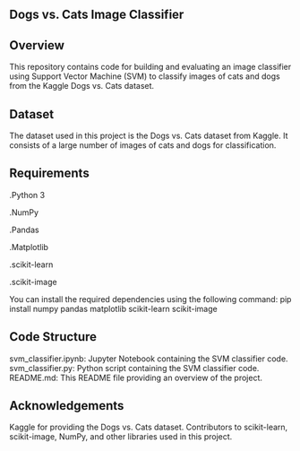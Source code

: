 **Dogs vs. Cats Image Classifier**
--------------------------------------------------------------------------------------------------------------------------------------
**Overview**
--------------------------------------------------------------------------------------------------------------------------------------
This repository contains code for building and evaluating an image classifier using Support Vector Machine (SVM) to classify images of cats and dogs from the Kaggle Dogs vs. Cats dataset.

**Dataset**
--------------------------------------------------------------------------------------------------------------------------------------
The dataset used in this project is the Dogs vs. Cats dataset from Kaggle. It consists of a large number of images of cats and dogs for classification.

**Requirements**
--------------------------------------------------------------------------------------------------------------------------------------
.Python 3

.NumPy

.Pandas

.Matplotlib

.scikit-learn

.scikit-image

You can install the required dependencies using the following command: pip install numpy pandas matplotlib scikit-learn scikit-image

**Code Structure**
--------------------------------------------------------------------------------------------------------------------------------------
svm_classifier.ipynb: Jupyter Notebook containing the SVM classifier code. svm_classifier.py: Python script containing the SVM classifier code. README.md: This README file providing an overview of the project.

**Acknowledgements**
--------------------------------------------------------------------------------------------------------------------------------------
Kaggle for providing the Dogs vs. Cats dataset. Contributors to scikit-learn, scikit-image, NumPy, and other libraries used in this project.

